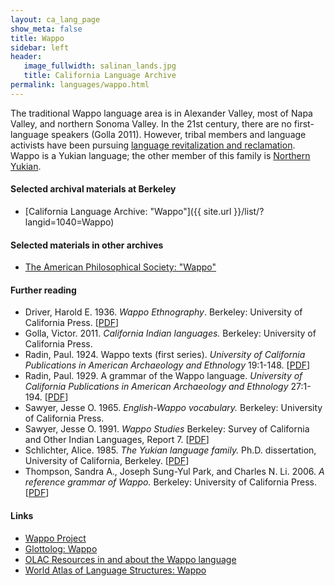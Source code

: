 ```yaml
---
layout: ca_lang_page
show_meta: false
title: Wappo
sidebar: left
header:
   image_fullwidth: salinan_lands.jpg
   title: California Language Archive
permalink: languages/wappo.html
---
```


The traditional Wappo language area is in Alexander Valley, most of Napa Valley, and northern Sonoma Valley. In the 21st century, there are no first-language speakers (Golla 2011). However, tribal members and language activists have been pursuing [language revitalization and reclamation](https://scholarspace.manoa.hawaii.edu/server/api/core/bitstreams/7208ecc7-01c9-4b65-9cbd-141943b3f8dc/content). Wappo is a Yukian language; the other member of this family is [Northern Yukian](northern-yukian.html).

#### Selected archival materials at Berkeley

* [California Language Archive: "Wappo"]({{ site.url }}/list/?langid=1040=Wappo)

#### Selected materials in other archives

* [The American Philosophical Society: "Wappo"](https://indigenousguide.amphilsoc.org/search?f%5B0%5D=guide_culture_content_title%3AWappo)

#### Further reading

* Driver, Harold E. 1936. *Wappo Ethnography*. Berkeley: University of California Press.
[[PDF](https://digitalassets.lib.berkeley.edu/anthpubs/ucb/text/ucp036-004.pdf)]
* Golla, Victor. 2011. *California Indian languages.* Berkeley: University of California Press.
* Radin, Paul. 1924. Wappo texts (first series). *University of California Publications in American Archaeology and Ethnology* 19:1-148.
[[PDF](http://digitalassets.lib.berkeley.edu/anthpubs/ucb/text/ucp019-002.pdf)]
* Radin, Paul. 1929. A grammar of the Wappo language.	*University of California Publications in American Archaeology and Ethnology* 27:1-194.
[[PDF](http://digitalassets.lib.berkeley.edu/anthpubs/ucb/text/ucp027-001.pdf)]
* Sawyer, Jesse O. 1965. *English-Wappo vocabulary.* Berkeley: University of California Press.
* Sawyer, Jesse O. 1991. *Wappo Studies* Berkeley: Survey of California and Other Indian Languages, Report 7.
[[PDF](https://escholarship.org/uc/item/8380c34w)]
* Schlichter, Alice. 1985. *The Yukian language family.* Ph.D. dissertation, University of California, Berkeley.
[[PDF](https://escholarship.org/uc/item/0zf540nk)]
* Thompson, Sandra A., Joseph Sung-Yul Park, and Charles N. Li. 2006. *A reference grammar of Wappo.* Berkeley: University of California Press.
[[PDF](http://escholarship.org/uc/item/0dv86220)]

#### Links

* [Wappo Project](http://wieldoc.org/?page_id=27)
* [Glottolog: Wappo](https://glottolog.org/resource/languoid/id/wapp1239)
* [OLAC Resources in and about the Wappo language](http://www.language-archives.org/language/wao)
* [World Atlas of Language Structures: Wappo](https://wals.info/languoid/lect/wals_code_wap)

